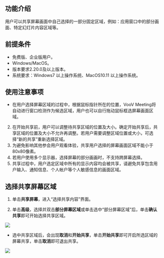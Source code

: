 ## 功能介绍
用户可以共享屏幕画面中自己选择的一部分固定区域，例如：应用窗口中的部分画面、特定幻灯片内容区域等。

## 前提条件
- 免费版、企业版用户。
- Windows/MacOS。
- 版本要求2.20.0及以上版本。
- 系统要求：Windows7 以上操作系统、MacOS10.11 以上操作系统。

## 使用注意事项
- 在用户选择屏幕区域的过程中，根据鼠标指针所在的位置，VooV Meeting将自动进行窗口检测作为候选区域，用户也可以自行拖动鼠标框选屏幕画面区域。
2. 在开始共享前，用户可以调整待共享区域的位置及大小。确定开始共享后，共享区域的位置及大小不允许再调整。若用户需要调整区域位置或大小，可选择“新的共享”重新选择区域。
3. 为避免影响其他参会用户观看体验，共享用户选择的屏幕画面区域不能小于80x80像素。
4. 若用户使用多个显示器，选择屏幕的部分画画时，不支持跨屏幕选择。
5. 共享过程中，用户选定区域中所有的显示内容均会被共享，请避免共享包含用户输入、通知信息、个人帐户等个人敏感信息的画面区域。

## 选择共享屏幕区域
1. 单击**共享屏幕**，进入“选择共享内容”界面。

2. 单击**高级**，选择并双击**部分屏幕区域**或单击选中“部分屏幕区域”后，单击**确认共享**即可开始选择共享区域。

![](https://qcloudimg.tencent-cloud.cn/raw/3ca73a93f2a2d4d325ac3e11f4073600.png)
- 选中共享区域后，会出现**取消**和**开始共享**，单击**开始共享**即可开启所选区域的屏幕共享，单击**取消**即可退出共享。

![](https://qcloudimg.tencent-cloud.cn/raw/08931a35bfd6f80ef42d90cabba12956.jpg)